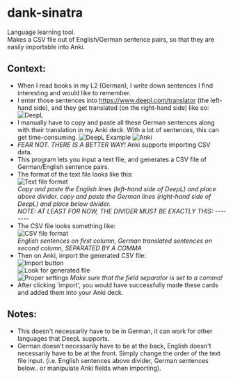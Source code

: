 # dank-sinatra
Language learning tool. \
Makes a CSV file out of English/German sentence pairs, so that they are easily importable into Anki. 

## Context:
- When I read books in my L2 (German), I write down sentences I find interesting and would like to remember.
- I enter those sentences into https://www.deepl.com/translator (the left-hand side), and they get translated (on the right-hand side) like so:
![DeepL](https://imgur.com/1pxtNbH.png)
- I manually have to copy and paste all these German sentences along with their translation in my Anki deck. 
With a lot of sentences, this can get time-consuming.
![DeepL Example](https://imgur.com/xV20CKF.png) 
![Anki](https://imgur.com/RJzEKET.png)
- *FEAR NOT. THERE IS A BETTER WAY!* Anki supports importing CSV data. 
- This program lets you input a text file, and generates a CSV file of German/English sentence pairs.
- The format of the text file looks like this: \
![Text file format](https://imgur.com/Rc7fSL5.png) \
_Copy and paste the English lines (left-hand side of DeepL) and place above divider.
copy and paste the German lines (right-hand side of DeepL) and place below divider._ \
_NOTE: AT LEAST FOR NOW, THE DIVIDER MUST BE EXACTLY THIS: --------_
- The CSV file looks something like: \
![CSV file format](https://imgur.com/ALWnUlc.png) \
_English sentences on first column, German translated sentences on second column, SEPARATED BY A COMMA_
- Then on Anki, import the generated CSV file: \
![Import button](https://imgur.com/ldFOSGJ.png) \
![Look for generated file](https://imgur.com/VxH1e6P.png) \
![Proper settings](https://imgur.com/W4xvC9s.png) 
_Make sure that the field separator is set to a comma!_
- After clicking 'import', you would have successfully made these cards and added them into your Anki deck.

## Notes:
- This doesn't necessarily have to be in German, it can work for other languages that DeepL supports. 
- German doesn't necessarily have to be at the back, English doesn't necessarily have to be at the front. 
Simply change the order of the text file input. (i.e. English sentences above divider, German sentences below.. or manipulate Anki fields when importing).
